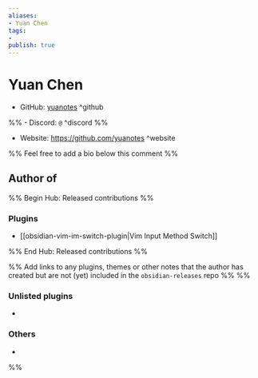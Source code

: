 ```yaml
---
aliases:
- Yuan Chen
tags: 
- 
publish: true
---
```


# Yuan Chen

- GitHub: [yuanotes](https://github.com/yuanotes/) ^github

%% - Discord: `@` ^discord %%

- Website: <https://github.com/yuanotes> ^website

<!-- - [[Publish sites|Publish site]]: ^publish -->

%% Feel free to add a bio below this comment %%


## Author of

%% Begin Hub: Released contributions %%
### Plugins
- [[obsidian-vim-im-switch-plugin|Vim Input Method Switch]]

%% End Hub: Released contributions %%

%% Add links to any plugins, themes or other notes that the author has created but are not (yet) included in the `obsidian-releases` repo %%
%%
### Unlisted plugins

- 

### Others

- 
%%

<!--
## Sponsor this author

- [[GitHub sponsors]]: [Sponsor @yuanotes on GitHub Sponsors](https://github.com/sponsors/yuanotes) ^github-sponsor
- [[Buy me a coffee]]: ^buy-me-a-coffee
- [[PayPal]]: ^paypal
- [[Patreon]]: ^patreon

-->

<!--
## Follow this author

- [[YouTube Channels|On YouTube]]: ^youtube
- Twitter: ^twitter
- ...
-->